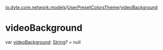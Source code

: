 [io.dyte.core.network.models](../index.md)/[UserPresetColorsTheme](index.md)/[videoBackground](video-background.md)

# videoBackground


var [videoBackground](video-background.md): [String](https://kotlinlang.org/api/latest/jvm/stdlib/kotlin/-string/index.html)? = null
